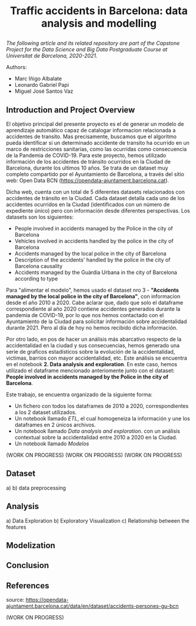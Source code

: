 
#  <div align="center"> Traffic accidents in Barcelona: data analysis and modelling  </p>

*The following article and its related repository are part of the Capstone Project for the Data Science and Big Data Postgraduate Course at Universitat de Barcelona, 2020-2021.*

Authors:

* Marc Iñigo Albalate
* Leonardo Gabriel Papi
* Miguel José Santos Vaz


## Introduction and Project Overview

El objetivo principal del presente proyecto es el de generar un modelo de aprendizaje automático capaz de catalogar informacion relacionada a accidentes de transito. Mas precisamente, buscamos que el algoritmo pueda identificar si un determinado accidente de transito ha ocurrido en un marco de restricciones sanitarias, como las ocurridas como consecuencia de la Pandemia de COVID-19.
Para este proyecto, hemos utilizado información de los accidentes de tránsito ocurridos en la Ciudad de Barcelona, durante los ultimos 10 años. Se trata de un dataset muy completo compartido por el Ayuntamiento de Barcelona, a través del sitio web: Open Data BCN (https://opendata-ajuntament.barcelona.cat).

Dicha web, cuenta con un total de 5 diferentes datasets relacionados con accidentes de tránsito en la Ciudad. Cada dataset detalla cada uno de los accidentes ocurridos en la Ciudad (identificados con un número de expediente único) pero con información desde diferentes perspectivas. Los datasets son los siguientes:

* People involved in accidents managed by the Police in the city of Barcelona 
* Vehicles involved in accidents handled by the police in the city of Barcelona 
* Accidents managed by the local police in the city of Barcelona
* Description of the accidents' handled by the police in the city of Barcelona causality 
* Accidents managed by the Guàrdia Urbana in the city of Barcelona according to type

Para "alimentar el modelo", hemos usado el dataset nro 3 - **"Accidents managed by the local police in the city of Barcelona"**, con informacion desde el año 2010 a 2020. Cabe aclarar que, dado que solo el dataframe correspondiente al año 2020 contiene accidentes generados durante la pandemia de COVID-19, por lo que nos hemos contactado con el Ayuntamiento de la Ciudad para solicitar información sobre accidentalidad durante 2021. Pero al día de hoy no hemos recibido dicha información.

Por otro lado, en pos de hacer un análisis más abarcativo respecto de la accidentalidad en la ciudad y sus consecuencias, hemos generado una serie de graficos estadísticos sobre la evolución de la accidentalidad, victimas, barrios con mayor accidentalidad, etc. Este análisis se encuentra en el notebook 
**2. Data analysis and exploration**. En este caso, hemos utilizado el dataframe mencionado anteriomente junto con el dataset: **People involved in accidents managed by the Police in the city of Barcelona**.

Este trabajo, se encuentra organizado de la siguiente forma:

* Un fichero con todos los dataframes de 2010 a 2020, correspondientes a los 2 dataset utilizados.
* Un notebook llamado *ETL*, el cual homogeneiza la información y une los dataframes en 2 únicos archivos.
* Un notebook llamado *Data analysis and exploration*. con un análisis contextual sobre la accidentalidad entre 2010 a 2020 en la Ciudad.
* Un notebook llamado *Modelos* 



(WORK ON PROGRESS) 
(WORK ON PROGRESS) 
(WORK ON PROGRESS)

## Dataset
  a)
  b) data preprocessing 

## Analysis
 a) Data Exploration
 b) Exploratory Visualization
 c) Relationship between the features

## Modelization

## Conclusion

## References


source: https://opendata-ajuntament.barcelona.cat/data/en/dataset/accidents-persones-gu-bcn


(WORK ON PROGRESS)
